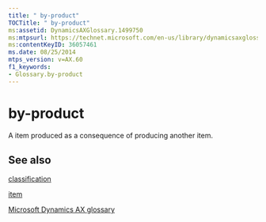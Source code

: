 ```yaml
---
title: " by-product"
TOCTitle: " by-product"
ms:assetid: DynamicsAXGlossary.1499750
ms:mtpsurl: https://technet.microsoft.com/en-us/library/dynamicsaxglossary.1499750(v=AX.60)
ms:contentKeyID: 36057461
ms.date: 08/25/2014
mtps_version: v=AX.60
f1_keywords:
- Glossary.by-product
---
```


# by-product

A item produced as a consequence of producing another item.

## See also

[classification](classification.md)

[item](item.md)

[Microsoft Dynamics AX glossary](glossary/microsoft-dynamics-ax-glossary.md)

  



